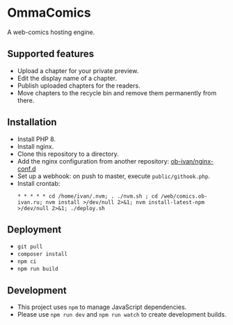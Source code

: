 # OmmaComics

A web-comics hosting engine.

## Supported features

- Upload a chapter for your private preview.
- Edit the display name of a chapter.
- Publish uploaded chapters for the readers.
- Move chapters to the recycle bin and remove them permanently from there.

## Installation
- Install PHP 8.
- Install nginx.
- Clone this repository to a directory.
- Add the nginx configuration from another repository: [ob-ivan/nginx-conf.d](https://github.com/ob-ivan/nginx-conf.d)
- Set up a webhook: on push to master, execute `public/githook.php`.
- Install crontab:
  ```
  * * * * * cd /home/ivan/.nvm; . ./nvm.sh ; cd /web/comics.ob-ivan.ru; nvm install >/dev/null 2>&1; nvm install-latest-npm >/dev/null 2>&1; ./deploy.sh
  ```

## Deployment

- `git pull`
- `composer install`
- `npm ci`
- `npm run build`

## Development

- This project uses `npm` to manage JavaScript dependencies.
- Please use `npm run dev` and `npm run watch` to create development builds.
